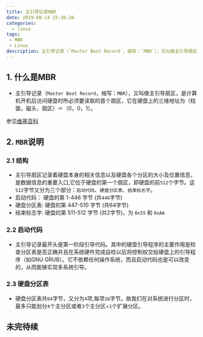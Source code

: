 ```yaml
---
title: 主引导记录MBR
date: 2019-08-14 15:38:26
categories:
  - linux
tags:
 - MBR
 - Linux
description: 主引导记录（`Master Boot Record`，缩写：`MBR`），又叫做主引导扇区，是计算机开机后访问硬盘时所必须要读取的首个扇区，它在硬盘上的三维地址为（柱面，磁头，扇区）＝（0，0，1）。
---
```

## 1. 什么是MBR
  * 主引导记录（`Master Boot Record`，缩写：`MBR`），又叫做主引导扇区，是计算机开机后访问硬盘时所必须要读取的首个扇区，它在硬盘上的三维地址为（柱面，磁头，扇区）＝（0，0，1）。
<!-- more -->
参见[维基百科](https://zh.wikipedia.org/wiki/%E4%B8%BB%E5%BC%95%E5%AF%BC%E8%AE%B0%E5%BD%95)
  

## 2. `MBR`说明

### 2.1 结构
  * 主引导扇区记录着硬盘本身的相关信息以及硬盘各个分区的大小及位置信息，是数据信息的重要入口,它位于硬盘的第一个扇区，即硬盘的前`512`个字节。这`512`字节又分为三个部分：`启动代码`、`硬盘分区表`、`结束标志字`。
  * 启动代码： 硬盘的第 1-446 字节 (共`446`字节)
  * 硬盘分区表: 硬盘的第 447-510 字节 (共64字节)
  * 结束标志字: 硬盘的第 511-512 字节 (共2字节)，为 `0x55` 和 `0xAA`


### 2.2 启动代码
  * 主引导记录最开头是第一阶段引导代码。其中的硬盘引导程序的主要作用是检查分区表是否正确并且在系统硬件完成自检以后将控制权交给硬盘上的引导程序（如GNU GRUB）。它不依赖任何操作系统，而且启动代码也是可以改变的，从而能够实现多系统引导。

### 2.3 硬盘分区表
  * 硬盘分区表共`64`字节，又分为`4`项,每项`16`字节。故我们在对系统进行分区时，最多只能划分`4`个主分区或者`3`个主分区+`1`个扩展分区。

## 未完待续
  